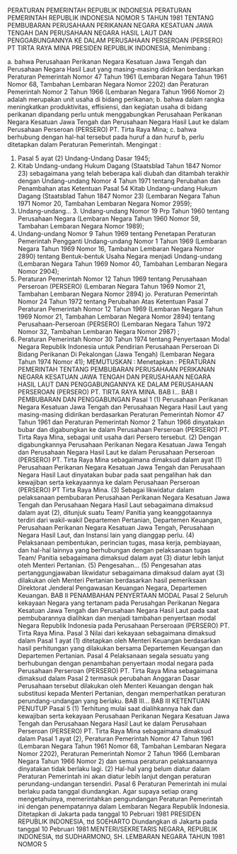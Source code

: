 PERATURAN PEMERINTAH REPUBLIK INDONESIA PERATURAN PEMERINTAH REPUBLIK INDONESIA NOMOR 5 TAHUN 1981 TENTANG PEMBUBARAN PERUSAHAAN PERIKANAN NEGARA KESATUAN JAWA TENGAH DAN PERUSAHAAN NEGARA HASIL LAUT DAN PENGGABUNGANNYA KE DALAM PERUSAHAAN PERSEROAN (PERSERO) PT TIRTA RAYA MINA PRESIDEN REPUBLIK INDONESIA,
Menimbang :

a. bahwa Perusahaan Perikanan Negara Kesatuan Jawa Tengah dan Perusahaan Negara Hasil Laut yang masing-masing didirikan berdasarkan Peraturan Pemerintah Nomor 47 Tahun 1961 (Lembaran Negara Tahun 1961 Nomor 68, Tambahan Lembaran Negara Nomor 2202) dan Peraturan Pemerintah Nomor 2 Tahun 1966 (Lembaran Negara Tahun 1966 Nomor 2) adalah merupakan unit usaha di bidang perikanan;
b. bahwa dalam rangka meningkatkan produktivitas, effisiensi, dan kegiatan usaha di bidang perikanan dipandang perlu untuk menggabungkan Perusahaan Perikanan Negara Kesatuan Jawa Tengah dan Perusahaan Negara Hasil Laut ke dalam Perusahaan Perseroan (PERSERO) PT. Tirta Raya Mina;
c. bahwa berhubung dengan hal-hal tersebut pada huruf a dan huruf b, perlu ditetapkan dalam Peraturan Pemerintah.
Mengingat :

1. Pasal 5 ayat (2) Undang-Undang Dasar 1945;
2. Kitab Undang-undang Hukum Dagang (Staatsblad Tahun 1847 Nomor 23) sebagaimana yang telah beberapa kali diubah dan ditambah terakhir dengan Undang-undang Nomor 4 Tahun 1971 tentang Perubahan dan Penambahan atas Ketentuan Pasal 54 Kitab Undang-undang Hukum Dagang (Staatsblad Tahun 1847 Nomor 23) (Lembaran Negara Tahun 1971 Nomor 20, Tambahan Lembaran Negara Nomor 2959);
3. Undang-undang… 3. Undang-undang Nomor 19 Prp Tahun 1960 tentang Perusahaan Negara (Lembaran Negara Tahun 1960 Nomor 59, Tambahan Lembaran Negara Nomor 1989);
4. Undang-undang Nomor 9 Tahun 1969 tentang Penetapan Peraturan Pemerintah Pengganti Undang-undang Nomor 1 Tahun 1969 (Lembaran Negara Tahun 1969 Nomor 16, Tambahan Lembaran Negara Nomor 2890) tentang Bentuk-bentuk Usaha Negara menjadi Undang-undang (Lembaran Negara Tahun 1969 Nomor 40, Tambahan Lembaran Negara Nomor 2904);
5. Peraturan Pemerintah Nomor 12 Tahun 1969 tentang Perusahaan Perseroan (PERSERO) (Lembaran Negara Tahun 1969 Nomor 21, Tambahan Lembaran Negara Nomor 2894) jo. Peraturan Pemerintah Nomor 24 Tahun 1972 tentang Perubahan Atas Ketentuan Pasal 7 Peraturan Pemerintah Nomor 12 Tahun 1969 (Lembaran Negara Tahun 1969 Nomor 21, Tambahan Lembaran Negara Nomor 2894) tentang Perusahaan-Perseroan (PERSERO) (Lembaran Negara Tahun 1972 Nomor 32, Tambahan Lembaran Negara Nomor 2987) ;
6. Peraturan Pemerintah Nomor 30 Tahun 1974 tentang Penyertaaan Modal Negara Republik Indonesia untuk Pendirian Perusahaan Perseroan Di Bidang Perikanan Di Pekalongan (Jawa Tengah) (Lembaran Negara Tahun 1974 Nomor 41);
MEMUTUSKAN :
 Menetapkan : PERATURAN PEMERINTAH TENTANG PEMBUBARAN PERUSAHAAN PERIKANAN NEGARA KESATUAN JAWA TENGAH DAN PERUSAHAAN NEGARA HASIL LAUT DAN PENGGABUNGANNYA KE DALAM PERUSAHAAN PERSEROAN (PERSERO) PT. TIRTA RAYA MINA. BAB I…
BAB I PEMBUBARAN DAN PENGGABUNGAN
Pasal 1
(1) Perusahaan Perikanan Negara Kesatuan Jawa Tengah dan Perusahaan Negara Hasil Laut yang masing-masing didirikan berdasarkan Peraturan Pemerintah Nomor 47 Tahun 1961 dan Peraturan Pemerintah Nomor 2 Tahun 1966 dinyatakan bubar dan digabungkan ke dalam Perusahaan Perseroan (PERSERO) PT. Tirta Raya Mina, sebagai unit usaha dari Persero tersebut.
(2) Dengan digabungkannya Perusahaan Perikanan Negara Kesatuan Jawa Tengah dan Perusahaan Negara Hasil Laut ke dalam Perusahaan Perseroan (PERSERO) PT. Tirta Raya Mina sebagaimana dimaksud dalam ayat (1) Perusahaan Perikanan Negara Kesatuan Jawa Tengah dan Perusahaan Negara Hasil Laut dinyatakan bubar pada saat pengalihan hak dan kewajiban serta kekayaannya ke dalam Perusahaan Perseroan (PERSERO) PT Tirta Raya Mina.
(3) Sebagai likwidatur dalam pelaksanaan pembubaran Perusahaan Perikanan Negara Kesatuan Jawa Tengah dan Perusahaan Negara Hasil Laut sebagaimana dimaksud dalam ayat (2), ditunjuk suatu Team/ Panitia yang keanggotaannya terdiri dari wakil-wakil Departemen Pertanian, Departemen Keuangan, Perusahaan Perikanan Negara Kesatuan Jawa Tengah, Perusahaan Negara Hasil Laut, dan Instansi lain yang dianggap perlu.
(4) Pelaksanaan pembentukan, perincian tugas, masa kerja, pembiayaan, dan hal-hal lainnya yang berhubungan dengan pelaksanaan tugas Team/ Panitia sebagaimana dimaksud dalam ayat (3) diatur lebih lanjut oteh Menteri Pertanian.
(5) Pengesahan… (5) Pengesahan atas pertanggungjawaban likwidatur sebagaimana dimaksud dalam ayat (3) dilakukan oleh Menteri Pertanian berdasarkan hasil pemeriksaan Direktorat Jenderal Pengawasan Keuangan Negara, Departemen Keuangan.
BAB II PENAMBAHAN PENYERTAAN MODAL
Pasal 2
Seluruh kekayaan Negara yang tertanam pada Perusahgan Perikanan Negara Kesatuan Jawa Tengah dan Perusahaan Negara Hasil Laut pada saat pembubarannya dialihkan dan menjadi tambahan penyertaan modal Negara Republik Indonesia pada Perusahaan Perseroaan (PERSERO) PT. Tirta Raya Mina.
Pasal 3
Nilai dari kekayaan sebagaimana dimaksud dalam Pasal 1 ayat (1) ditetapkan oleh Menteri Keuangan berdasarkan hasil perhitungan yang dilakukan bersama Departemen Keuangan dan Departemen Pertanian.
Pasal 4
Pelaksanaan segala sesuatu yang berhubungan dengan penambahan penyertaan modal negara pada Perusahaan Perseroan (PERSERO) PT. Tirta Raya Mina sebagaimana dimaksud dalam Pasal 2 termasuk perubahan Anggaran Dasar Perusahaan tersebut dilakukan oleh Menteri Keuangan dengan hak substitusi kepada Menteri Pertanian, dengan memperhatikan peraturan perundang-undangan yang berlaku. BAB III…
BAB III KETENTUAN PENUTUP
Pasal 5
(1) Terhitung mulai saat dialihkannya hak dan kewajiban serta kekayaan Perusahaan Perikanan Negara Kesatuan Jawa Tengah dan Perusahaan Negara Hasil Laut ke dalam Perusahaan Perseroan (PERSERO) PT. Tirta Raya Mina sebagaimana dimaksud dalam Pasal 1 ayat (2), Peraturan Pemerintah Nomor 47 Tahun 1961 (Lembaran Negara Tahun 1961 Nomor 68, Tambahan Lembaran Negara Nomor 2202), Peraturan Pemerintah Nomor 2 Tahun 1966 (Lembaran Negara Tahun 1966 Nomor 2) dan semua peraturan pelaksanaannya dinyatakan tidak berlaku lagi.
(2) Hal-hal yang belum diatur dalam Peraturan Pemerintah ini akan diatur lebih lanjut dengan peraturan perundang-undangan tersendiri.
Pasal 6
Peraturan Pemerintah ini mulai berlaku pada tanggal diundangkan. Agar supaya setiap orang mengetahuinya, memerintahkan pengundangan Peraturan Pemerintah ini dengan penempatannya dalam Lembaran Negara Republik Indonesia. Ditetapkan di Jakarta pada tanggal 10 Pebruari 1981 PRESIDEN REPUBLIK INDONESIA, ttd SOEHARTO Diundangkan di Jakarta pada tanggal 10 Pebruari 1981 MENTERI/SEKRETARIS NEGARA, REPUBLIK INDONESIA, ttd SUDHARMONO, SH. LEMBARAN NEGARA TAHUN 1981 NOMOR 5
